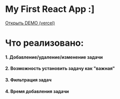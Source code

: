 # My First React App :]
[Открыть DEMO (vercel)](https://todo-arturtkachenko93.vercel.app/)

# Что реализовано:
#### 1. Добавление/удаление/изменение задачи
#### 2. Возможность установить задачу как "важная"
#### 3. Фильтрация задач
#### 4. Время добавления задачи

